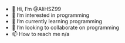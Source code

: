 - 👋 Hi, I’m @AliHSZ99
- 👀 I’m interested in programming
- 🌱 I’m currently learning programming
- 💞️ I’m looking to collaborate on programming
- 📫 How to reach me n/a

<!---
AliHSZ99/AliHSZ99 is a ✨ special ✨ repository because its `README.md` (this file) appears on your GitHub profile.
You can click the Preview link to take a look at your changes.
--->
